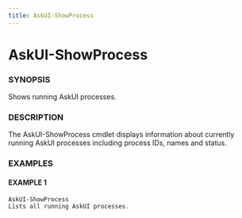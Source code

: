 ```yaml
---
title: AskUI-ShowProcess
---
```


# AskUI-ShowProcess

### SYNOPSIS

Shows running AskUI processes.

### DESCRIPTION

The AskUI-ShowProcess cmdlet displays information about currently running AskUI processes
including process IDs, names and status.

### EXAMPLES

#### EXAMPLE 1

```powershell
AskUI-ShowProcess
Lists all running AskUI processes.
```

